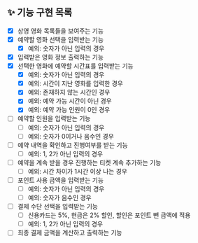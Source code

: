 ## ✨ 기능 구현 목록
- [X] 상영 영화 목록들을 보여주는 기능
- [X] 예약할 영화 선택을 입력받는 기능
  - [X] 예외: 숫자가 아닌 입력의 경우
- [X] 입력받은 영화 정보 출력하는 기능
- [X] 선택한 영화에 예약할 시간표를 입력받는 기능
  - [X] 예외: 숫자가 아닌 입력의 경우
  - [X] 예외: 시간이 지난 영화를 입력한 경우
  - [X] 예외: 존재하지 않는 시간인 경우
  - [X] 예외: 예약 가능 시간이 아닌 경우
  - [X] 예외: 예약 가능 인원이 0인 경우
- [ ] 예약할 인원을 입력받는 기능
  - [ ] 예외: 숫자가 아닌 입력의 경우
  - [ ] 예외: 숫자가 0이거나 음수인 경우
- [ ] 예약 내역을 확인하고 진행여부를 받는 기능
  - [ ] 예외: 1, 2가 아닌 입력의 경우
- [ ] 예약을 계속 받을 경우 진행하는 티켓 계속 추가하는 기능
  - [ ] 예외: 시간 차이가 1시간 이상 나는 경우
- [ ] 포인트 사용 금액을 입력받는 기능
  - [ ] 예외: 숫자가 아닌 입력의 경우
  - [ ] 예외: 숫자가 음수인 경우
- [ ] 결제 수단 선택을 입력받는 기능
  - [ ] 신용카드는 5%, 현금은 2% 할인, 할인은 포인트 뺀 금액에 적용
  - [ ] 예외: 1, 2가 아닌 입력의 경우
- [ ] 최종 결제 금액을 계산하고 출력하는 기능
